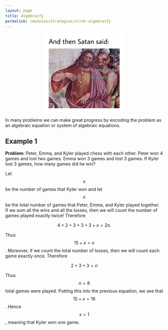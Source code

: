 ```yaml
---
layout: page
title: Algebraify
permalink: /modules/strategies/strat-algebraify
---
```


<p align="center"><img src="fig/letters-in-math.jpg" width="50%"/></p>

In many problems we can make great progress by encoding the problem as an algebraic equation or system of algebraic equations.

## Example 1

**Problem:**
Peter, Emma, and Kyler played chess with each other. Peter
won 4 games and lost two games. Emma won 3 games and lost
3 games. If Kyler lost 3 games, how many games did he win?


Let $$x$$ be the number of games that Kyler won and let $$n$$ be the total number of games that Peter, Emma, and Kyler played together.
If we sum all the wins and all the losses, then we will count the number of games played exactly twice!  Therefore

$$4 + 2 + 3 + 3 + 3 + x = 2n.$$

Thus $$15 + x = n$$.
Moreover, if we count the total number of losses, then we will count each game exactly once.  Therefore

$$2 + 3 + 3 = n$$

Thus $$n=8$$ total games were played.  Putting this into the previous equation, we see that $$15 + x = 16$$.  Hence $$x = 1$$, meaning that Kyler won one game.

